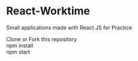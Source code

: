 # React-Worktime
Small applications made with React.JS for Practice

Clone or Fork this repository </br>
npm install</br>
npm start
